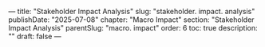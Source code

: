 — title: "Stakeholder Impact Analysis"
slug: "stakeholder. impact. analysis" publishDate: "2025-07-08"
chapter: "Macro Impact" section: "Stakeholder Impact Analysis"
parentSlug: "macro. impact" order: 6
toc: true description: ""
draft: false
—

